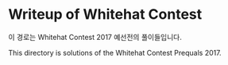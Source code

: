 # Writeup of Whitehat Contest

이 경로는 Whitehat Contest 2017 예선전의 풀이들입니다.

This directory is solutions of the Whitehat Contest Prequals 2017.